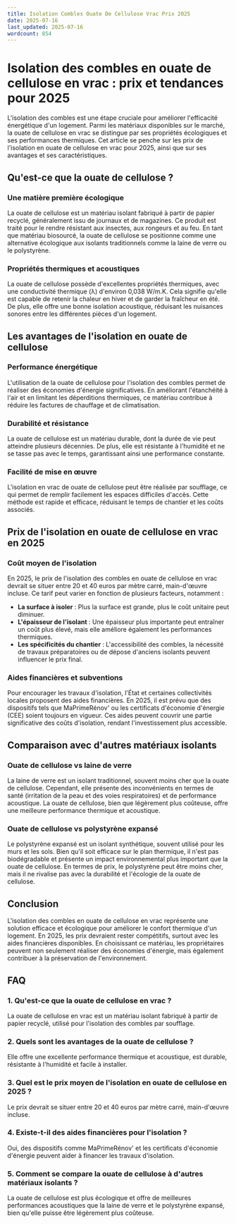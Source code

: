 ```yaml
---
title: Isolation Combles Ouate De Cellulose Vrac Prix 2025
date: 2025-07-16
last_updated: 2025-07-16
wordcount: 854
---
```


# Isolation des combles en ouate de cellulose en vrac : prix et tendances pour 2025

L'isolation des combles est une étape cruciale pour améliorer l'efficacité énergétique d'un logement. Parmi les matériaux disponibles sur le marché, la ouate de cellulose en vrac se distingue par ses propriétés écologiques et ses performances thermiques. Cet article se penche sur les prix de l'isolation en ouate de cellulose en vrac pour 2025, ainsi que sur ses avantages et ses caractéristiques.

## Qu'est-ce que la ouate de cellulose ?

### Une matière première écologique

La ouate de cellulose est un matériau isolant fabriqué à partir de papier recyclé, généralement issu de journaux et de magazines. Ce produit est traité pour le rendre résistant aux insectes, aux rongeurs et au feu. En tant que matériau biosourcé, la ouate de cellulose se positionne comme une alternative écologique aux isolants traditionnels comme la laine de verre ou le polystyrène.

### Propriétés thermiques et acoustiques

La ouate de cellulose possède d'excellentes propriétés thermiques, avec une conductivité thermique (λ) d'environ 0,038 W/m.K. Cela signifie qu'elle est capable de retenir la chaleur en hiver et de garder la fraîcheur en été. De plus, elle offre une bonne isolation acoustique, réduisant les nuisances sonores entre les différentes pièces d'un logement.

## Les avantages de l'isolation en ouate de cellulose

### Performance énergétique

L'utilisation de la ouate de cellulose pour l'isolation des combles permet de réaliser des économies d'énergie significatives. En améliorant l'étanchéité à l'air et en limitant les déperditions thermiques, ce matériau contribue à réduire les factures de chauffage et de climatisation.

### Durabilité et résistance

La ouate de cellulose est un matériau durable, dont la durée de vie peut atteindre plusieurs décennies. De plus, elle est résistante à l'humidité et ne se tasse pas avec le temps, garantissant ainsi une performance constante.

### Facilité de mise en œuvre

L'isolation en vrac de ouate de cellulose peut être réalisée par soufflage, ce qui permet de remplir facilement les espaces difficiles d'accès. Cette méthode est rapide et efficace, réduisant le temps de chantier et les coûts associés.

## Prix de l'isolation en ouate de cellulose en vrac en 2025

### Coût moyen de l'isolation

En 2025, le prix de l'isolation des combles en ouate de cellulose en vrac devrait se situer entre 20 et 40 euros par mètre carré, main-d'œuvre incluse. Ce tarif peut varier en fonction de plusieurs facteurs, notamment :

- **La surface à isoler** : Plus la surface est grande, plus le coût unitaire peut diminuer.
- **L'épaisseur de l'isolant** : Une épaisseur plus importante peut entraîner un coût plus élevé, mais elle améliore également les performances thermiques.
- **Les spécificités du chantier** : L'accessibilité des combles, la nécessité de travaux préparatoires ou de dépose d'anciens isolants peuvent influencer le prix final.

### Aides financières et subventions

Pour encourager les travaux d'isolation, l'État et certaines collectivités locales proposent des aides financières. En 2025, il est prévu que des dispositifs tels que MaPrimeRénov' ou les certificats d'économie d'énergie (CEE) soient toujours en vigueur. Ces aides peuvent couvrir une partie significative des coûts d'isolation, rendant l'investissement plus accessible.

## Comparaison avec d'autres matériaux isolants

### Ouate de cellulose vs laine de verre

La laine de verre est un isolant traditionnel, souvent moins cher que la ouate de cellulose. Cependant, elle présente des inconvénients en termes de santé (irritation de la peau et des voies respiratoires) et de performance acoustique. La ouate de cellulose, bien que légèrement plus coûteuse, offre une meilleure performance thermique et acoustique.

### Ouate de cellulose vs polystyrène expansé

Le polystyrène expansé est un isolant synthétique, souvent utilisé pour les murs et les sols. Bien qu'il soit efficace sur le plan thermique, il n'est pas biodégradable et présente un impact environnemental plus important que la ouate de cellulose. En termes de prix, le polystyrène peut être moins cher, mais il ne rivalise pas avec la durabilité et l'écologie de la ouate de cellulose.

## Conclusion

L'isolation des combles en ouate de cellulose en vrac représente une solution efficace et écologique pour améliorer le confort thermique d'un logement. En 2025, les prix devraient rester compétitifs, surtout avec les aides financières disponibles. En choisissant ce matériau, les propriétaires peuvent non seulement réaliser des économies d'énergie, mais également contribuer à la préservation de l'environnement.

## FAQ

### 1. Qu'est-ce que la ouate de cellulose en vrac ?

La ouate de cellulose en vrac est un matériau isolant fabriqué à partir de papier recyclé, utilisé pour l'isolation des combles par soufflage.

### 2. Quels sont les avantages de la ouate de cellulose ?

Elle offre une excellente performance thermique et acoustique, est durable, résistante à l'humidité et facile à installer.

### 3. Quel est le prix moyen de l'isolation en ouate de cellulose en 2025 ?

Le prix devrait se situer entre 20 et 40 euros par mètre carré, main-d'œuvre incluse.

### 4. Existe-t-il des aides financières pour l'isolation ?

Oui, des dispositifs comme MaPrimeRénov' et les certificats d'économie d'énergie peuvent aider à financer les travaux d'isolation.

### 5. Comment se compare la ouate de cellulose à d'autres matériaux isolants ?

La ouate de cellulose est plus écologique et offre de meilleures performances acoustiques que la laine de verre et le polystyrène expansé, bien qu'elle puisse être légèrement plus coûteuse.